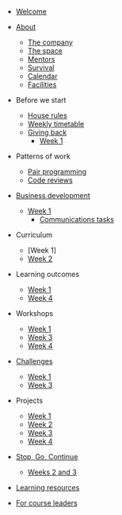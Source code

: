 * [Welcome](README.md)
* [About](about/README.md)
   * [The company](about/company.md)
   * [The space](about/space.md)
   * [Mentors](about/mentors.md)
   * [Survival](about/money.md)
   * [Calendar](about/schedule.md)
   * [Facilities](about/facilities.md)
* Before we start
  * [House rules](rules/house-rules.md)
  * [Weekly timetable](rules/classroom-schedule.md)
  * [Giving back](giving/README.md)
     * [Week 1](giving/week1.md)   
* Patterns of work
  * [Pair programming](rules/pair-programming.md)
  * [Code reviews](patterns/code-reviews.md)
* [Business development](business/README.md)
   * [Week 1](business/week1.md)
     * [Communications tasks](business/communications.md)  
* Curriculum
  * [Week 1]  
  * [Week 2](curriculum/week2.md)
* Learning outcomes
   * [Week 1](outcomes/week1.md)
   * [Week 4](outcomes/week4.md)
* Workshops
   * [Week 1](workshops/week1.md)
   * [Week 3](workshops/week3.md)
   * [Week 4](workshops/week4.md)
* [Challenges](challenges/README.md)
   * [Week 1](challenges/week1.md)
   * [Week 3](challenges/week3.md)
* Projects
   * [Week 1](projects/week1.md)
   * [Week 2](projects/week2.md)
   * [Week 3](projects/week3.md)
   * [Week 4](projects/week4.md)

* [Stop, Go, Continue](sgc/README.md)  
   * [Weeks 2 and 3](sgc/week2+3.md)
* [Learning resources](resources.md)  
* [For course leaders](leaders/README.md)  

